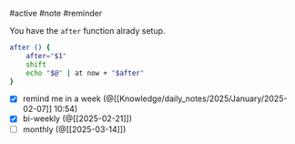#active #note #reminder

You have the `after` function alrady setup.

```bash
after () {
	after="$1" 
	shift
	echo "$@" | at now + "$after"
}
```

- [x] remind me in a week (@[[Knowledge/daily_notes/2025/January/2025-02-07]] 10:54)
- [x] bi-weekly (@[[2025-02-21]])
- [ ] monthly (@[[2025-03-14]])
